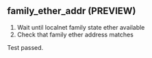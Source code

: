 
## family_ether_addr (PREVIEW)

1. Wait until localnet family state ether available
1. Check that family ether address matches

Test passed.
